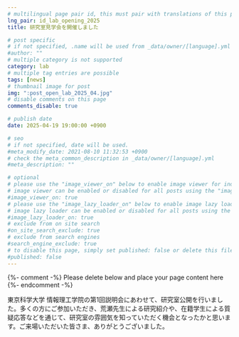 ```yaml
---
# multilingual page pair id, this must pair with translations of this page. (This name must be unique)
lng_pair: id_lab_opening_2025
title: 研究室見学会を開催しました

# post specific
# if not specified, .name will be used from _data/owner/[language].yml
#author: ""
# multiple category is not supported
category: lab
# multiple tag entries are possible
tags: [news]
# thumbnail image for post
img: ":post_open_lab_2025_04.jpg"
# disable comments on this page
comments_disable: true

# publish date
date: 2025-04-19 19:00:00 +0900

# seo
# if not specified, date will be used.
#meta_modify_date: 2021-08-10 11:32:53 +0900
# check the meta_common_description in _data/owner/[language].yml
#meta_description: ""

# optional
# please use the "image_viewer_on" below to enable image viewer for individual pages or posts (_posts/ or [language]/_posts folders).
# image viewer can be enabled or disabled for all posts using the "image_viewer_posts: true" setting in _data/conf/main.yml.
#image_viewer_on: true
# please use the "image_lazy_loader_on" below to enable image lazy loader for individual pages or posts (_posts/ or [language]/_posts folders).
# image lazy loader can be enabled or disabled for all posts using the "image_lazy_loader_posts: true" setting in _data/conf/main.yml.
#image_lazy_loader_on: true
# exclude from on site search
#on_site_search_exclude: true
# exclude from search engines
#search_engine_exclude: true
# to disable this page, simply set published: false or delete this file
#published: false
---
```


{%- comment -%} Please delete below and place your page content here {%- endcomment -%}

東京科学大学 情報理工学院の第1回説明会にあわせて、研究室公開を行いました。多くの方にご参加いただき、荒瀬先生による研究紹介や、在籍学生による質疑応答などを通じて、研究室の雰囲気を知っていただく機会となったかと思います。ご来場いただいた皆さま、ありがとうございました。


